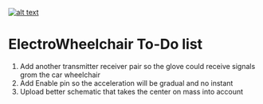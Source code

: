 [![alt text](https://avatars1.githubusercontent.com/u/59831504?s=400&v=4 "MtheEPIC User Icon")](https://github.com/MtheEPIC)
# ElectroWheelchair To-Do list
1. Add another transmitter receiver pair so the glove could receive signals grom the car wheelchair
2. Add Enable pin so the acceleration will be gradual and no instant
3. Upload better schematic that takes the center on mass into account